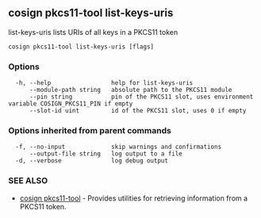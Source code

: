 ## cosign pkcs11-tool list-keys-uris

list-keys-uris lists URIs of all keys in a PKCS11 token

```
cosign pkcs11-tool list-keys-uris [flags]
```

### Options

```
  -h, --help                 help for list-keys-uris
      --module-path string   absolute path to the PKCS11 module
      --pin string           pin of the PKCS11 slot, uses environment variable COSIGN_PKCS11_PIN if empty
      --slot-id uint         id of the PKCS11 slot, uses 0 if empty
```

### Options inherited from parent commands

```
  -f, --no-input             skip warnings and confirmations
      --output-file string   log output to a file
  -d, --verbose              log debug output
```

### SEE ALSO

* [cosign pkcs11-tool](cosign_pkcs11-tool.md)	 - Provides utilities for retrieving information from a PKCS11 token.

